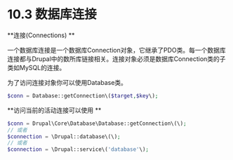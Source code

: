 # 10.3 数据库连接

**连接(Connections) **

一个数据库连接是一个数据库Connection对象，它继承了PDO类。每一个数据库连接都与Drupal中的数所库链接相关。连接对象必须是数据库Connection类的子类如MySQL的连接。

为了访问连接对象你可以使用Database类。

```php
$conn = Database::getConnection\($target,$key\);
```

**访问当前的活动连接可以使用 **

```php
$conn = Drupal\Core\Database\Database::getConnection\(\);
// 或者
$connection = \Drupal::database\(\);
// 或者
$connection = \Drupal::service\('database'\);
```